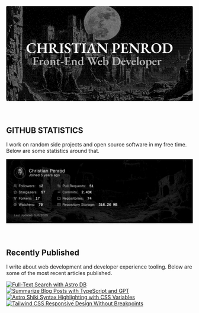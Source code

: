 
<picture>
  <source media="(prefers-color-scheme: dark)" srcset="assets/banner.dark.png?v=9b972b62-dd50-44c3-9e1e-b2640dade772" width="843px" />
  <source media="(prefers-color-scheme: light)" srcset="assets/banner.light.png?v=9b972b62-dd50-44c3-9e1e-b2640dade772" width="843px" />
  <img src="assets/banner.dark.png?v=9b972b62-dd50-44c3-9e1e-b2640dade772" alt="Banner" width="843px" />
</picture>
<br />
<br />
<br />
<h2>GITHUB STATISTICS</h2>
<p>I work on random side projects and open source software in my free time. Below are some statistics around that.</p>
<picture>
  <source media="(prefers-color-scheme: dark)" srcset="assets/statistics.dark.png?v=9b972b62-dd50-44c3-9e1e-b2640dade772" width="843px" />
  <source media="(prefers-color-scheme: light)" srcset="assets/statistics.light.png?v=9b972b62-dd50-44c3-9e1e-b2640dade772" width="843px" />
  <img src="assets/statistics.dark.png?v=9b972b62-dd50-44c3-9e1e-b2640dade772" alt="Github Statistics" width="843px" />
</picture>
<br />
<br />
<br />
<h2>Recently Published</h2>
<p>I write about web development and developer experience tooling. Below are some of the most recent articles published.</p>
<a href="https://christianpenrod.com/blog/full-text-search-with-astro-db"><img src="https://christianpenrod.com/blog/full-text-search-with-astro-db.png?v=9b972b62-dd50-44c3-9e1e-b2640dade772" alt="Full-Text Search with Astro DB" width="421px" /></a>
<a href="https://christianpenrod.com/blog/summarize-blog-posts-with-typescript-and-gpt"><img src="https://christianpenrod.com/blog/summarize-blog-posts-with-typescript-and-gpt.png?v=9b972b62-dd50-44c3-9e1e-b2640dade772" alt="Summarize Blog Posts with TypeScript and GPT" width="421px" /></a>
<a href="https://christianpenrod.com/blog/astro-shiki-syntax-highlighting-with-css-variables"><img src="https://christianpenrod.com/blog/astro-shiki-syntax-highlighting-with-css-variables.png?v=9b972b62-dd50-44c3-9e1e-b2640dade772" alt="Astro Shiki Syntax Highlighting with CSS Variables" width="421px" /></a>
<a href="https://christianpenrod.com/blog/tailwindcss-responsive-design-without-breakpoints"><img src="https://christianpenrod.com/blog/tailwindcss-responsive-design-without-breakpoints.png?v=9b972b62-dd50-44c3-9e1e-b2640dade772" alt="Tailwind CSS Responsive Design Without Breakpoints" width="421px" /></a>
